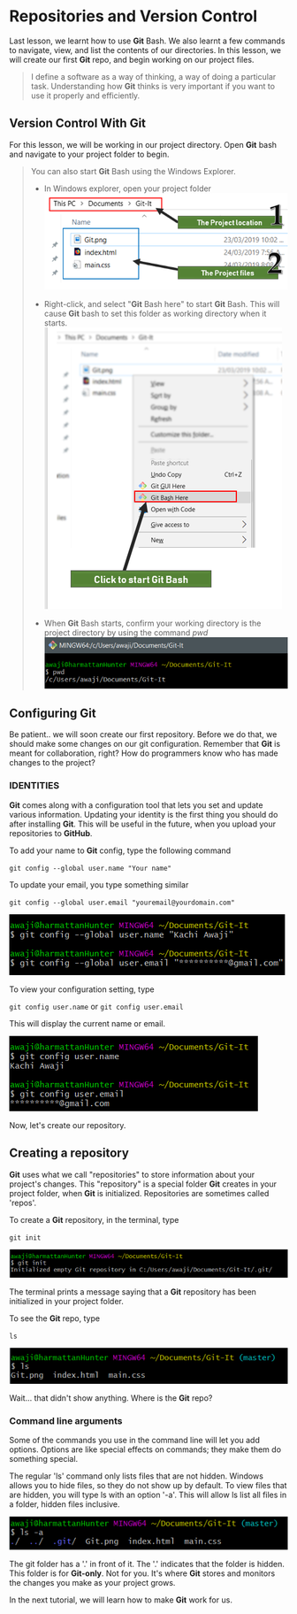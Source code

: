 # Repositories and Version Control

Last lesson, we learnt how to use __Git__ Bash. We also learnt a few commands to navigate, view, and list the contents of our directories. In this lesson, we will create our first __Git__ repo, and begin working on our project files.

> I define a software as a way of thinking, a way of doing a particular task. Understanding how __Git__ thinks is very important if you want to use it properly and efficiently.  

## Version Control With __Git__
For this lesson, we will be working in our project directory. Open __Git__ bash and navigate to your project folder to begin.  
> You can also start __Git__ Bash using the Windows Explorer. 
> * In Windows explorer, open your project folder  
> ![The Project Folder](./images/17-ProjectFolder.png)  
>
> * Right-click, and select "__Git__ Bash here" to start __Git__ Bash. This will cause __Git__ bash to set this folder as working directory when it starts.  
> ![Launching __Git__ Bash through windows explorer](./images/18-GitBashHere.png)  
> 
> * When __Git__ Bash starts, confirm your working directory is the project directory by using the command *pwd*  
> ![pwd in git bash](./images/19-PWDGitBash.png)  

## Configuring __Git__
Be patient.. we will soon create our first repository. Before we do that, we should make some changes on our git configuration. Remember that __Git__ is meant for collaboration, right? How do programmers know who has made changes to the project?

### IDENTITIES
__Git__ comes along with a configuration tool that lets you set and update various information. Updating your identity is the first thing you should do after installing __Git__. This will be useful in the future, when you upload your repositories to __GitHub__.

To add your name to __Git__ config, type the following command

`git config --global user.name "Your name" `  

To update your email, you type something similar  

`git config --global user.email "youremail@yourdomain.com"`  

![pwd in git bash](./images/20-configGit.png)  


To view your configuration setting, type  

`git config user.name`  or `git config user.email`

This will display the current name or email. 

![pwd in git bash](./images/21-ConfigGit.png)  

Now, let's create our repository.

## Creating a repository
__Git__ uses what we call "repositories" to store information about your project's changes. This "repository" is a special folder __Git__ creates in your project folder, when __Git__ is initialized. Repositories are sometimes called 'repos'.

To create a __Git__ repository, in the terminal, type 

`git init`

![pwd in git bash](./images/22-GitInitialize.png)  

The terminal prints a message saying that a __Git__ repository has been initialized in your project folder.

To see the __Git__ repo, type

` ls `

![pwd in git bash](./images/23-LsAfterGit.png)  

Wait... that didn't show anything. Where is the __Git__ repo?

### Command line arguments

Some of the commands you use in the command line will let you add options. Options are like special effects on commands; they make them do something special.

The regular 'ls' command only lists files that are not hidden. Windows allows you to hide files, so they do not show up by default. To view files that are hidden, you will type ls with an option '-a'. This will allow ls list all files in a folder, hidden files inclusive. 

![pwd in git bash](./images/24-LsWithAoptio.png)  

The git folder has a '.' in front of it. The '.' indicates that the folder is hidden. 
This folder is for **Git-only**. Not for you. It's where __Git__ stores and monitors the changes you make as your project grows.


In the next tutorial, we will learn how to make __Git__ work for us.
